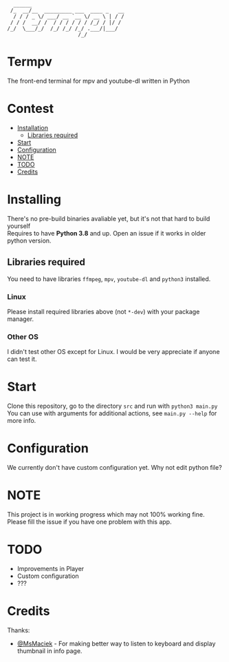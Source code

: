 ```
  ______
 /_  __/__  _________ ___  ____ _   __
  / / / _ \/ ___/ __ `__ \/ __ \ | / /
 / / /  __/ /  / / / / / / /_/ / |/ / 
/_/  \___/_/  /_/ /_/ /_/ .___/|___/  
                       /_/            
```

# Termpv
The front-end terminal for mpv and youtube-dl written in Python

# Contest
* [Installation](#Installing)
   * [Libraries required](#Libraries)
* [Start](#Start)
* [Configuration](#Configuration)
* [NOTE](#NOTE)
* [TODO](#TODO)
* [Credits](#Credits)

# Installing
There's no pre-build binaries avaliable yet, but it's not that hard to build yourself<br>
Requires to have **Python 3.8** and up. Open an issue if it works in older python version.

## Libraries required
You need to have libraries `ffmpeg`, `mpv`, `youtube-dl` and `python3` installed.

### Linux
Please install required libraries above (not `*-dev`) with your package manager.

### Other OS
I didn't test other OS except for Linux. I would be very appreciate if anyone can test it.

# Start
Clone this repository, go to the directory `src` and run with `python3 main.py`<br>
You can use with arguments for additional actions, see `main.py --help` for more info.

# Configuration
We currently don't have custom configuration yet. Why not edit python file?

# NOTE
This project is in working progress which may not 100% working fine. Please fill the issue if you have one problem with this app.

# TODO
* Improvements in Player
* Custom configuration
* ???

# Credits

Thanks:
* [@MsMaciek](https://github.com/MsMaciek123) - For making better way to listen to keyboard and display thumbnail in info page.

